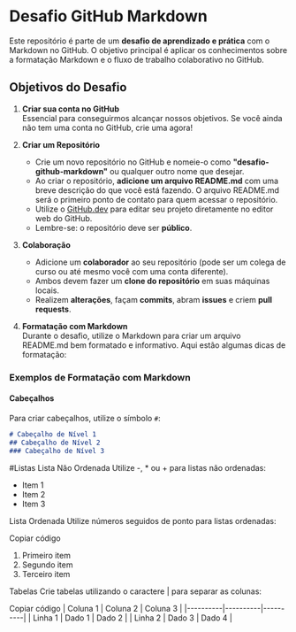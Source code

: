 # Desafio GitHub Markdown

Este repositório é parte de um **desafio de aprendizado e prática** com o Markdown no GitHub. O objetivo principal é aplicar os conhecimentos sobre a formatação Markdown e o fluxo de trabalho colaborativo no GitHub.

## Objetivos do Desafio

1. **Criar sua conta no GitHub**  
   Essencial para conseguirmos alcançar nossos objetivos. Se você ainda não tem uma conta no GitHub, crie uma agora!

2. **Criar um Repositório**  
   - Crie um novo repositório no GitHub e nomeie-o como **"desafio-github-markdown"** ou qualquer outro nome que desejar.
   - Ao criar o repositório, **adicione um arquivo README.md** com uma breve descrição do que você está fazendo. O arquivo README.md será o primeiro ponto de contato para quem acessar o repositório.
   - Utilize o [GitHub.dev](https://github.dev) para editar seu projeto diretamente no editor web do GitHub.
   - Lembre-se: o repositório deve ser **público**.

3. **Colaboração**
   - Adicione um **colaborador** ao seu repositório (pode ser um colega de curso ou até mesmo você com uma conta diferente).
   - Ambos devem fazer um **clone do repositório** em suas máquinas locais.
   - Realizem **alterações**, façam **commits**, abram **issues** e criem **pull requests**.

4. **Formatação com Markdown**  
   Durante o desafio, utilize o Markdown para criar um arquivo README.md bem formatado e informativo. Aqui estão algumas dicas de formatação:

### Exemplos de Formatação com Markdown

#### Cabeçalhos

Para criar cabeçalhos, utilize o símbolo `#`:

```markdown
# Cabeçalho de Nível 1
## Cabeçalho de Nível 2
### Cabeçalho de Nível 3
```


#Listas
Lista Não Ordenada
Utilize -, * ou + para listas não ordenadas:
- Item 1
- Item 2
- Item 3

Lista Ordenada
Utilize números seguidos de ponto para listas ordenadas:


Copiar código
1. Primeiro item
2. Segundo item
3. Terceiro item


Tabelas
Crie tabelas utilizando o caractere | para separar as colunas:


Copiar código
| Coluna 1 | Coluna 2 | Coluna 3 |
|----------|----------|----------|
| Linha 1  | Dado 1   | Dado 2   |
| Linha 2  | Dado 3   | Dado 4   |
